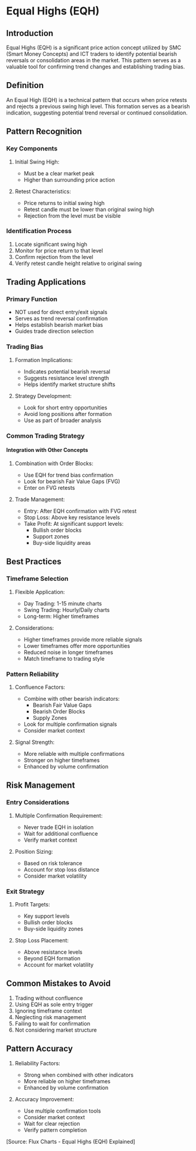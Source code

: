 # Equal Highs (EQH)

## Introduction
Equal Highs (EQH) is a significant price action concept utilized by SMC (Smart Money Concepts) and ICT traders to identify potential bearish reversals or consolidation areas in the market. This pattern serves as a valuable tool for confirming trend changes and establishing trading bias.

## Definition
An Equal High (EQH) is a technical pattern that occurs when price retests and rejects a previous swing high level. This formation serves as a bearish indication, suggesting potential trend reversal or continued consolidation.

## Pattern Recognition

### Key Components
1. Initial Swing High:
   - Must be a clear market peak
   - Higher than surrounding price action

2. Retest Characteristics:
   - Price returns to initial swing high
   - Retest candle must be lower than original swing high
   - Rejection from the level must be visible

### Identification Process
1. Locate significant swing high
2. Monitor for price return to that level
3. Confirm rejection from the level
4. Verify retest candle height relative to original swing

## Trading Applications

### Primary Function
- NOT used for direct entry/exit signals
- Serves as trend reversal confirmation
- Helps establish bearish market bias
- Guides trade direction selection

### Trading Bias
1. Formation Implications:
   - Indicates potential bearish reversal
   - Suggests resistance level strength
   - Helps identify market structure shifts

2. Strategy Development:
   - Look for short entry opportunities
   - Avoid long positions after formation
   - Use as part of broader analysis

### Common Trading Strategy

#### Integration with Other Concepts
1. Combination with Order Blocks:
   - Use EQH for trend bias confirmation
   - Look for bearish Fair Value Gaps (FVG)
   - Enter on FVG retests

2. Trade Management:
   - Entry: After EQH confirmation with FVG retest
   - Stop Loss: Above key resistance levels
   - Take Profit: At significant support levels:
     * Bullish order blocks
     * Support zones
     * Buy-side liquidity areas

## Best Practices

### Timeframe Selection
1. Flexible Application:
   - Day Trading: 1-15 minute charts
   - Swing Trading: Hourly/Daily charts
   - Long-term: Higher timeframes

2. Considerations:
   - Higher timeframes provide more reliable signals
   - Lower timeframes offer more opportunities
   - Reduced noise in longer timeframes
   - Match timeframe to trading style

### Pattern Reliability
1. Confluence Factors:
   - Combine with other bearish indicators:
     * Bearish Fair Value Gaps
     * Bearish Order Blocks
     * Supply Zones
   - Look for multiple confirmation signals
   - Consider market context

2. Signal Strength:
   - More reliable with multiple confirmations
   - Stronger on higher timeframes
   - Enhanced by volume confirmation

## Risk Management

### Entry Considerations
1. Multiple Confirmation Requirement:
   - Never trade EQH in isolation
   - Wait for additional confluence
   - Verify market context

2. Position Sizing:
   - Based on risk tolerance
   - Account for stop loss distance
   - Consider market volatility

### Exit Strategy
1. Profit Targets:
   - Key support levels
   - Bullish order blocks
   - Buy-side liquidity zones

2. Stop Loss Placement:
   - Above resistance levels
   - Beyond EQH formation
   - Account for market volatility

## Common Mistakes to Avoid
1. Trading without confluence
2. Using EQH as sole entry trigger
3. Ignoring timeframe context
4. Neglecting risk management
5. Failing to wait for confirmation
6. Not considering market structure

## Pattern Accuracy
1. Reliability Factors:
   - Strong when combined with other indicators
   - More reliable on higher timeframes
   - Enhanced by volume confirmation

2. Accuracy Improvement:
   - Use multiple confirmation tools
   - Consider market context
   - Wait for clear rejection
   - Verify pattern completion

[Source: Flux Charts - Equal Highs (EQH) Explained]
